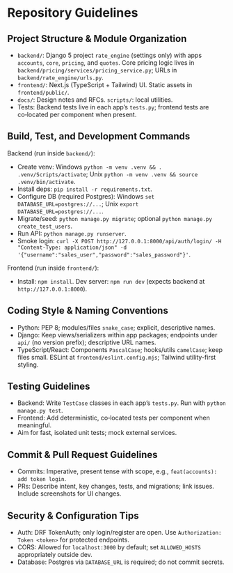 # Repository Guidelines

## Project Structure & Module Organization
- `backend/`: Django 5 project `rate_engine` (settings only) with apps `accounts`, `core`, `pricing`, and `quotes`. Core pricing logic lives in `backend/pricing/services/pricing_service.py`; URLs in `backend/rate_engine/urls.py`.
- `frontend/`: Next.js (TypeScript + Tailwind) UI. Static assets in `frontend/public/`.
- `docs/`: Design notes and RFCs. `scripts/`: local utilities.
- Tests: Backend tests live in each app’s `tests.py`; frontend tests are co‑located per component when present.

## Build, Test, and Development Commands
Backend (run inside `backend/`):
- Create venv: Windows `python -m venv .venv && . .venv/Scripts/activate`; Unix `python -m venv .venv && source .venv/bin/activate`.
- Install deps: `pip install -r requirements.txt`.
- Configure DB (required Postgres): Windows `set DATABASE_URL=postgres://...`; Unix `export DATABASE_URL=postgres://...`.
- Migrate/seed: `python manage.py migrate`; optional `python manage.py create_test_users`.
- Run API: `python manage.py runserver`.
- Smoke login: `curl -X POST http://127.0.0.1:8000/api/auth/login/ -H "Content-Type: application/json" -d '{"username":"sales_user","password":"sales_password"}'`.

Frontend (run inside `frontend/`):
- Install: `npm install`. Dev server: `npm run dev` (expects backend at `http://127.0.0.1:8000`).

## Coding Style & Naming Conventions
- Python: PEP 8; modules/files `snake_case`; explicit, descriptive names.
- Django: Keep views/serializers within app packages; endpoints under `api/` (no version prefix); descriptive URL names.
- TypeScript/React: Components `PascalCase`; hooks/utils `camelCase`; keep files small. ESLint at `frontend/eslint.config.mjs`; Tailwind utility-first styling.

## Testing Guidelines
- Backend: Write `TestCase` classes in each app’s `tests.py`. Run with `python manage.py test`.
- Frontend: Add deterministic, co‑located tests per component when meaningful.
- Aim for fast, isolated unit tests; mock external services.

## Commit & Pull Request Guidelines
- Commits: Imperative, present tense with scope, e.g., `feat(accounts): add token login`.
- PRs: Describe intent, key changes, tests, and migrations; link issues. Include screenshots for UI changes.

## Security & Configuration Tips
- Auth: DRF TokenAuth; only login/register are open. Use `Authorization: Token <token>` for protected endpoints.
- CORS: Allowed for `localhost:3000` by default; set `ALLOWED_HOSTS` appropriately outside dev.
- Database: Postgres via `DATABASE_URL` is required; do not commit secrets.


